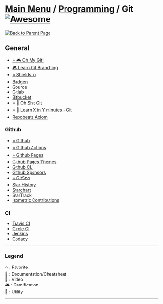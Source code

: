# [Main Menu](../../README.md) / [Programming](../README.md) / Git [![Awesome](https://awesome.re/badge-flat.svg)](https://awesome.re)

[![Back to Parent Page](https://img.shields.io/badge/-Back_to_Parent_Page-blue?style=for-the-badge)](../README.md)

## General
- [:star: :video_game: Oh My Git!](https://ohmygit.org)
- [:video_game: Learn Git Branching](https://learngitbranching.js.org/)
- [:star: Shields.io](https://shields.io/)
- [Badgen](https://badgen.net/)
- [Gource](https://gource.io/)
- [Gitlab](https://gitlab.com/)
- [Bitbucket](https://bitbucket.org/product/)
- [:star: :book: Oh Shit Git](https://ohshitgit.com/fr)
- [:star: :book: Learn X in Y minutes - Git](https://learnxinyminutes.com/docs/fr-fr/git-fr/)
- [Repobeats Axiom](https://repobeats.axiom.co)

### Github
- [:star: Github](https://github.com/)
- [:star: Github Actions](https://github.com/features/actions)
- [:star: Github Pages](https://pages.github.com)
- [Github Pages Themes](https://pages.github.com/themes/)
- [Github CLI](https://cli.github.com/)
- [Github Sponsors](https://github.com/sponsors)
- [:star: GitSpo](https://gitspo.com/)
- [Star History](https://star-history.t9t.io/)
- [Starchart](https://starchart.cc/)
- [StarTrack](https://seladb.github.io/StarTrack-js/)
- [Isometric Contributions](https://github.com/jasonlong/isometric-contributions)

### CI
- [Travis CI](https://travis-ci.com/)
- [Circle CI](https://circleci.com/)
- [Jenkins](https://www.jenkins.io)
- [Codacy](https://www.codacy.com/)

---

### Legend
:star: : Favorite\
:book: : Documentation/Cheatsheet\
:movie_camera: : Video\
:video_game: : Gamification\
:wrench: : Utility

---
